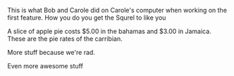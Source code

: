 This is what Bob and Carole did on Carole's computer when working on the first feature. 
How you do you get the Squrel to like you

A slice of apple pie costs $5.00 in the bahamas and $3.00 in Jamaica. These are the pie rates of the carribian.

More stuff because we're rad.

Even more awesome stuff